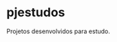# pjestudos
 Projetos desenvolvidos para estudo.
 <a href="https://elviswill.github.io/pjestudos/pj001android/android"></a>

